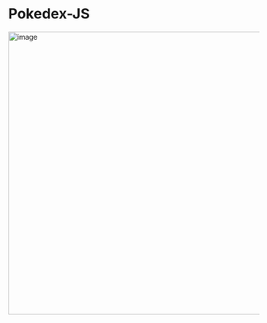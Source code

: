 # Pokedex-JS
<img width="569" alt="image" src="https://github.com/CoderFauzan/Pokedex-JS/assets/90621630/775d1619-368c-4581-855c-796769c44c89">
